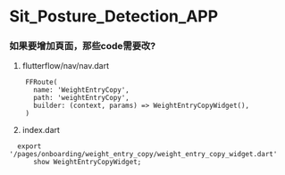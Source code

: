 # Sit_Posture_Detection_APP

### 如果要增加頁面，那些code需要改?

1. flutterflow/nav/nav.dart

```
    FFRoute(
      name: 'WeightEntryCopy',
      path: 'weightEntryCopy',
      builder: (context, params) => WeightEntryCopyWidget(),
    )
```

2. index.dart
```
  export '/pages/onboarding/weight_entry_copy/weight_entry_copy_widget.dart'
      show WeightEntryCopyWidget;
```
